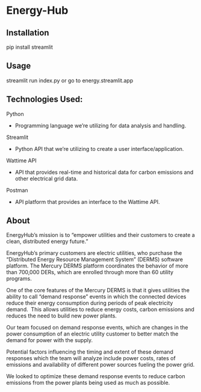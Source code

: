 # Energy-Hub

## Installation
pip install streamlit

## Usage
streamlit run index.py
or go to energy.streamlit.app

## Technologies Used:
Python
- Programming language we’re utilizing for data analysis and handling.

Streamlit
- Python API that we’re utilizing to create a user interface/application.

Wattime API
- API that provides real-time and historical data for carbon emissions and other electrical grid data.

Postman
- API platform that provides an interface to the Wattime API.

## About
EnergyHub’s mission is to “empower utilities and their customers to create a clean, distributed energy future.” 

EnergyHub’s primary customers are electric utilities, who purchase the “Distributed Energy Resource Management System” (DERMS) software platform. The Mercury DERMS platform coordinates the behavior of more than 700,000 DERs, which are enrolled through more than 60 utility programs. 

One of the core features of the Mercury DERMS is that it gives utilities the ability to call “demand response” events in which the connected devices reduce their energy consumption during periods of peak electricity demand.  This allows utilities to reduce energy costs, carbon emissions and reduces the need to build new power plants.

Our team focused on demand response events, which are changes in the power consumption of an electric utility customer to better match the demand for power with the supply.

Potential factors influencing the timing and extent of these demand responses which the team will analyze include power costs, rates of emissions and availability of different power sources fueling the power grid.

We looked to optimize these demand response events to reduce carbon emissions from the power plants being used as much as possible.